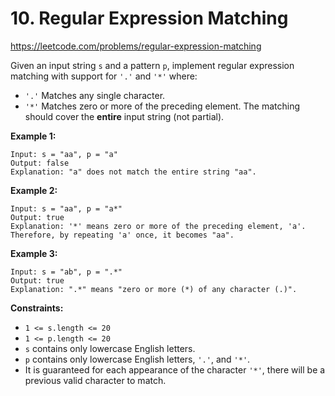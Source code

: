 # 10. Regular Expression Matching

https://leetcode.com/problems/regular-expression-matching

Given an input string `s` and a pattern `p`, implement regular expression matching with support for `'.'` and `'*'` where:

- `'.'` Matches any single character.​​​​
- `'*'` Matches zero or more of the preceding element.
  The matching should cover the **entire** input string (not partial).

**Example 1:**

```
Input: s = "aa", p = "a"
Output: false
Explanation: "a" does not match the entire string "aa".
```

**Example 2:**

```
Input: s = "aa", p = "a*"
Output: true
Explanation: '*' means zero or more of the preceding element, 'a'. Therefore, by repeating 'a' once, it becomes "aa".
```

**Example 3:**

```
Input: s = "ab", p = ".*"
Output: true
Explanation: ".*" means "zero or more (*) of any character (.)".
```

**Constraints:**

- `1 <= s.length <= 20`
- `1 <= p.length <= 20`
- `s` contains only lowercase English letters.
- `p` contains only lowercase English letters, `'.'`, and `'*'`.
- It is guaranteed for each appearance of the character `'*'`, there will be a previous valid character to match.
